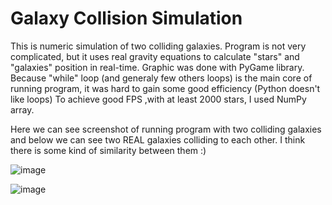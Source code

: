 # Galaxy Collision Simulation
This is numeric simulation of two colliding galaxies. Program is not very complicated, but it uses real gravity equations to calculate "stars" and "galaxies" position in real-time.
Graphic was done with PyGame library.
Because "while" loop (and generaly few others loops) is the main core of running program, it was hard to gain some good efficiency (Python doesn't like loops)
To achieve good FPS ,with at least 2000 stars, I used NumPy array.


Here we can see screenshot of running program with two colliding galaxies and below  we can see two REAL galaxies colliding to each other.
I think there is some kind of similarity between them :)


![image](https://user-images.githubusercontent.com/72997724/158909333-4c844209-ff37-4fba-ba8c-28bad93afb18.png)



![image](https://user-images.githubusercontent.com/72997724/158910999-f182b851-7d99-4975-bdec-cb4947bb57e5.png)





